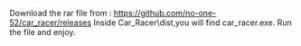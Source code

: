 Download the rar file from : https://github.com/no-one-52/car_racer/releases
Inside Car_Racer\dist,you will find car_racer.exe.
Run the file and enjoy.
